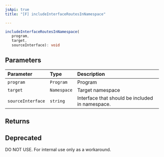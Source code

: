 ```yaml
---
jsApi: true
title: "[F] includeInterfaceRoutesInNamespace"

---
```

```ts
includeInterfaceRoutesInNamespace(
   program, 
   target, 
   sourceInterface): void
```

## Parameters

| Parameter | Type | Description |
| :------ | :------ | :------ |
| `program` | `Program` | Program |
| `target` | `Namespace` | Target namespace |
| `sourceInterface` | `string` | Interface that should be included in namespace. |

## Returns

## Deprecated

DO NOT USE. For internal use only as a workaround.
